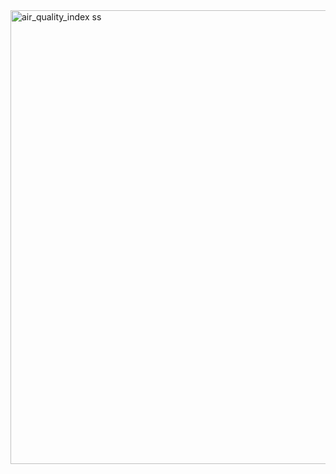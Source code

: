 <img width="1306" height="726" alt="air_quality_index ss" src="https://github.com/user-attachments/assets/21667712-c786-4cfd-9897-7f002951c639" />
